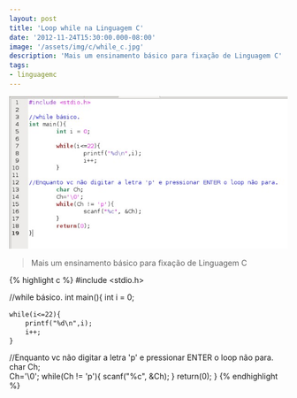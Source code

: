 ```yaml
---
layout: post
title: 'Loop while na Linguagem C'
date: '2012-11-24T15:30:00.000-08:00'
image: '/assets/img/c/while_c.jpg'
description: 'Mais um ensinamento básico para fixação de Linguagem C'
tags:
- linguagemc
---
```


![Loop while na Linguagem C](/assets/img/c/while_c.jpg "Loop while na Linguagem C")

> Mais um ensinamento básico para fixação de Linguagem C

{% highlight c %}
#include <stdio.h>

//while básico.
int main(){
    int i = 0;
   
    while(i<=22){
        printf("%d\n",i);
        i++;
    }
   
//Enquanto vc não digitar a letra 'p' e pressionar ENTER o loop não para.
    char Ch;   
    Ch='\0';
    while(Ch != 'p'){
        scanf("%c", &Ch);
    }
    return(0);
}
{% endhighlight %}

<script async src="https://pagead2.googlesyndication.com/pagead/js/adsbygoogle.js"></script>

<!-- Informat -->
<ins class="adsbygoogle"
 style="display:block"
 data-ad-client="ca-pub-2838251107855362"
 data-ad-slot="2327980059"
 data-ad-format="auto"
 data-full-width-responsive="true"></ins>

<script>
(adsbygoogle = window.adsbygoogle || []).push({});
</script>

